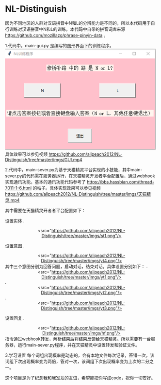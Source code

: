 # NL-Distinguish

因为不同地区的人群对汉语拼音中N和L的分辨能力是不同的，所以本代码用于自行训练对汉语拼音中N和L的训练。本代码中自带的拼音词库来源 https://github.com/mozillazg/phrase-pinyin-data 。

1.代码中，main-gui.py 是编写的图形界面下的训练程序。
![image](https://github.com/alipeach2012/NL-Distinguish/blob/master/imgs/gui.png)
具体效果可以参见视频 https://github.com/alipeach2012/NL-Distinguish/tree/master/imgs/GUI.mp4 


2.代码中，main-sever.py为基于天猫精灵平台实现的小技能，其中main-sever.py的代码需在服务器运行，在天猫精灵开发者平台配置后，通过webhook实现通讯功能。基本的通讯功能代码参考了
https://bbs.hassbian.com/thread-7011-1-6.html 的帖子。具体实现效果可以参见视频 https://github.com/alipeach2012/NL-Distinguish/tree/master/imgs/天猫精灵.mp4

其中需要在天猫精灵开者者平台配置如下：

设置实体
.<div align=center><src="https://github.com/alipeach2012/NL-Distinguish/tree/master/imgs/st1.png"/></div>

设置意图
.<div align=center><src="https://github.com/alipeach2012/NL-Distinguish/tree/master/imgs/yt4.png"/></div>
其中三个意图分别为回答问题，启动对话，结束对话。具体设置分别如下：
.<div align=center><src="https://github.com/alipeach2012/NL-Distinguish/tree/master/imgs/yt1.png"/></div>
.<div align=center><src="https://github.com/alipeach2012/NL-Distinguish/tree/master/imgs/yt2.png"/></div>
.<div align=center><src="https://github.com/alipeach2012/NL-Distinguish/tree/master/imgs/yt3.png"/></div>

设置回复
.<div align=center><src="https://github.com/alipeach2012/NL-Distinguish/tree/master/imgs/hf.png"/></div>
指令通过webhook转发，解析结果后将结果反馈给天猫精灵。所以需要有一台服务器，运行main-sever.py程序，并在天猫精灵中设置转发和验证文件。

3.学习设置
每个词组出现概率是动态的，会有本地文件每次记录，答错一次，该词组下次出现概率变为两倍，答对一次，该词组下次出现概率变为上次的二分之一。


这个项目是为了纪念我和我室友的友谊，希望能把你写成code，祝你一切安好。

